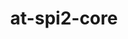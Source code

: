 ---
title: "at-spi2-core"
layout: cache
categories: [package, develop]
meta: {"versions": ["2.48.3", "2.54.0"], "compilers": ["gcc@=11.4.0"], "oss": ["ubuntu22.04"], "platforms": ["linux"], "targets": ["x86_64_v3"], "stacks": ["e4s", "root"], "num_specs": 8, "num_specs_by_stack": {"root": 8, "e4s": 8}}
spec_details: [{"hash": "5lrgkwuptspuhpp7m6kopvucmx5u55dm", "compiler": "gcc@=11.4.0", "versions": ["2.54.0"], "os": "ubuntu22.04", "platform": "linux", "target": "x86_64_v3", "variants": ["build_system=meson", "buildtype=release", "default_library=shared", "~strip"], "stacks": ["root", "e4s"], "size": "-", "tarball": "https://binaries.spack.io/develop/build_cache/linux-ubuntu22.04-x86_64_v3/gcc-11.4.0/at-spi2-core-2.54.0/linux-ubuntu22.04-x86_64_v3-gcc-11.4.0-at-spi2-core-2.54.0-5lrgkwuptspuhpp7m6kopvucmx5u55dm.spack"}, {"hash": "42hdw6sqfptt4o3jyoy7nbbd7qgomixc", "compiler": "gcc@=11.4.0", "versions": ["2.48.3"], "os": "ubuntu22.04", "platform": "linux", "target": "x86_64_v3", "variants": ["build_system=meson", "buildtype=release", "default_library=shared", "~strip"], "stacks": ["root", "e4s"], "size": "-", "tarball": "https://binaries.spack.io/develop/build_cache/linux-ubuntu22.04-x86_64_v3/gcc-11.4.0/at-spi2-core-2.48.3/linux-ubuntu22.04-x86_64_v3-gcc-11.4.0-at-spi2-core-2.48.3-42hdw6sqfptt4o3jyoy7nbbd7qgomixc.spack"}, {"hash": "4lozgqkktmhb7rzzix5hemb4nrgg3zvs", "compiler": "gcc@=11.4.0", "versions": ["2.48.3"], "os": "ubuntu22.04", "platform": "linux", "target": "x86_64_v3", "variants": ["build_system=meson", "buildtype=release", "default_library=shared", "~strip"], "stacks": ["root", "e4s"], "size": "-", "tarball": "https://binaries.spack.io/develop/build_cache/linux-ubuntu22.04-x86_64_v3/gcc-11.4.0/at-spi2-core-2.48.3/linux-ubuntu22.04-x86_64_v3-gcc-11.4.0-at-spi2-core-2.48.3-4lozgqkktmhb7rzzix5hemb4nrgg3zvs.spack"}, {"hash": "5hr6pnnc6a63fy5zbjcw4au7fs6lrol4", "compiler": "gcc@=11.4.0", "versions": ["2.48.3"], "os": "ubuntu22.04", "platform": "linux", "target": "x86_64_v3", "variants": ["build_system=meson", "buildtype=release", "default_library=shared", "~strip"], "stacks": ["root", "e4s"], "size": "-", "tarball": "https://binaries.spack.io/develop/build_cache/linux-ubuntu22.04-x86_64_v3/gcc-11.4.0/at-spi2-core-2.48.3/linux-ubuntu22.04-x86_64_v3-gcc-11.4.0-at-spi2-core-2.48.3-5hr6pnnc6a63fy5zbjcw4au7fs6lrol4.spack"}, {"hash": "agejlvm7zzxzvj2y4nxefjahudhlt2iz", "compiler": "gcc@=11.4.0", "versions": ["2.48.3"], "os": "ubuntu22.04", "platform": "linux", "target": "x86_64_v3", "variants": ["build_system=meson", "buildtype=release", "default_library=shared", "~strip"], "stacks": ["root", "e4s"], "size": "-", "tarball": "https://binaries.spack.io/develop/build_cache/linux-ubuntu22.04-x86_64_v3/gcc-11.4.0/at-spi2-core-2.48.3/linux-ubuntu22.04-x86_64_v3-gcc-11.4.0-at-spi2-core-2.48.3-agejlvm7zzxzvj2y4nxefjahudhlt2iz.spack"}, {"hash": "f6zf57oexlgpxbdg4hihhnago272lexu", "compiler": "gcc@=11.4.0", "versions": ["2.48.3"], "os": "ubuntu22.04", "platform": "linux", "target": "x86_64_v3", "variants": ["build_system=meson", "buildtype=release", "default_library=shared", "~strip"], "stacks": ["root", "e4s"], "size": "-", "tarball": "https://binaries.spack.io/develop/build_cache/linux-ubuntu22.04-x86_64_v3/gcc-11.4.0/at-spi2-core-2.48.3/linux-ubuntu22.04-x86_64_v3-gcc-11.4.0-at-spi2-core-2.48.3-f6zf57oexlgpxbdg4hihhnago272lexu.spack"}, {"hash": "ikcsbbnz7zjuxrr2ntano3t4kn5gaaov", "compiler": "gcc@=11.4.0", "versions": ["2.48.3"], "os": "ubuntu22.04", "platform": "linux", "target": "x86_64_v3", "variants": ["build_system=meson", "buildtype=release", "default_library=shared", "~strip"], "stacks": ["root", "e4s"], "size": "-", "tarball": "https://binaries.spack.io/develop/build_cache/linux-ubuntu22.04-x86_64_v3/gcc-11.4.0/at-spi2-core-2.48.3/linux-ubuntu22.04-x86_64_v3-gcc-11.4.0-at-spi2-core-2.48.3-ikcsbbnz7zjuxrr2ntano3t4kn5gaaov.spack"}, {"hash": "mcailh2ejqr2lmmwsbcajkgl2tkc43f6", "compiler": "gcc@=11.4.0", "versions": ["2.48.3"], "os": "ubuntu22.04", "platform": "linux", "target": "x86_64_v3", "variants": ["build_system=meson", "buildtype=release", "default_library=shared", "~strip"], "stacks": ["root", "e4s"], "size": "-", "tarball": "https://binaries.spack.io/develop/build_cache/linux-ubuntu22.04-x86_64_v3/gcc-11.4.0/at-spi2-core-2.48.3/linux-ubuntu22.04-x86_64_v3-gcc-11.4.0-at-spi2-core-2.48.3-mcailh2ejqr2lmmwsbcajkgl2tkc43f6.spack"}]
---